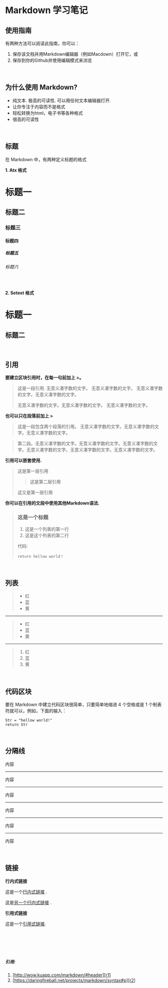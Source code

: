 # Markdown 学习笔记

## 使用指南

有两种方法可以阅读此指南，你可以：

1. 保存该文档并用Markdown编辑器（例如Macdown）打开它，或
2. 保存到你的Github并使用编辑模式来浏览

</br>

## 为什么使用 Markdown? 

- 纯文本. 极高的可读性. 可以用任何文本编辑器打开.
- 让你专注于内容而不是格式
- 轻松转换为html，电子书等各种格式
- 很高的可读性

</br>

## 标题

在 Markdown 中，有两种定义标题的格式

**1. Atx 格式**

# 标题一
## 标题二
### 标题三
#### 标题四
##### 标题五
###### 标题六

</br>

**2. Setext 格式**


标题一
=======

标题二
--------

</br>

## 引用
**要建立区块引用时，在每一句前加上 >。**

> 这是一段引用. 无意义凑字数的文字。
> 无意义凑字数的文字。
> 无意义凑字数的文字。无意义凑字数的文字。
> 
> 无意义凑字数的文字。无意义凑字数的文字。
> 无意义凑字数的文字。

**也可以只在段落前加上 >**

> 这是一段包含两个段落的引用。 无意义凑字数的文字。无意义凑字数的文字。无意义凑字数的文字。

> 第二段。无意义凑字数的文字。无意义凑字数的文字。无意义凑字数的文字。无意义凑字数的文字。无意义凑字数的文字。无意义凑字数的文字。

**引用可以嵌套使用.**

> 这是第一层引用
>
> > 这是第二层引用
>
> 这又是第一层引用
> 


**你可以在引用的文段中使用其他Markdown语法.**

> ### 这是一个标题
> 
> 1.   这是一个列表的第一行
> 2.   这是这个列表的第二行
> 
> 代码:
> 
>     return hellow world！

</br>

## 列表

> * 红
> * 蓝
> * 黄

***

> + 红	
> + 蓝
> + 黄

***

> 1. 红
> 2. 蓝
> 3. 黄

</br>

## 代码区块
要在 Markdown 中建立代码区块很简单，只要简单地缩进 4 个空格或是 1 个制表符就可以，例如，下面的输入：

	Str = "hellow world!"
	return Str

</br>

## 分隔线

内容

* * *

内容

***

内容

*****

内容

- - -

内容

---------------------------------------

内容

</br>

## 链接

**行内式链接**

这是一个[行内式链接](http://example.com/ "Title") .

这是[另一个行内式链接](http://another_example.com/ "Title") .


**引用式链接**

这是一个[引用式链接][id].

[id]: http://example.com/





</br></br></br></br>

##### 引用: 
1. [http://wow.kuapp.com/markdown/#header][r1]
2. [https://daringfireball.net/projects/markdown/syntax#p][r2]

[r1]:http://wow.kuapp.com/markdown/#header
[r2]:https://daringfireball.net/projects/markdown/syntax#p

